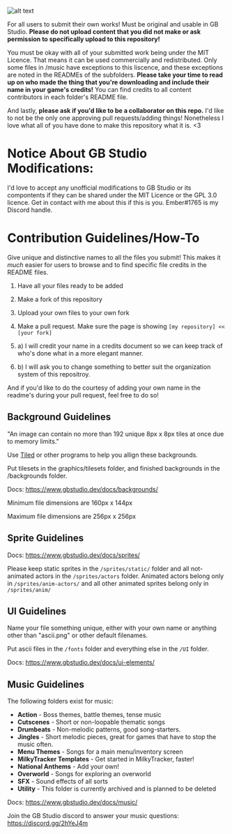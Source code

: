 ![alt text](https://github.com/DeerTears/GB-Studio-Community-Assets/blob/master/titlecard_july11_2019.png "GB Studio Community Assets Titlecard")

For all users to submit their own works! Must be original and usable in GB Studio. **Please do not upload content that you did not make or ask permission to specifically upload to this repository!**

You must be okay with all of your submitted work being under the MIT Licence. That means it can be used commercially and redistributed. Only some files in /music have exceptions to this liscence, and these exceptions are noted in the READMEs of the subfolders. **Please take your time to read up on who made the thing that you're downloading and include their name in your game's credits!** You can find credits to all content contributors in each folder's README file.

And lastly, **please ask if you'd like to be a collaborator on this repo.** I'd like to not be the only one approving pull requests/adding things! Nonetheless I love what all of you have done to make this repository what it is. <3

# Notice About GB Studio Modifications:

I'd love to accept any unofficial modifications to GB Studio or its compontents if they can be shared under the MIT Licence or the GPL 3.0 licence. Get in contact with me about this if this is you. Ember#1765 is my Discord handle.

# Contribution Guidelines/How-To

Give unique and distinctive names to all the files you submit! This makes it *much* easier for users to browse and to find specific file credits in the README files.

1. Have all your files ready to be added

2. Make a fork of this repository

3. Upload your own files to your own fork

4. Make a pull request. Make sure the page is showing `[my repository] << [your fork]`

5. a) I will credit your name in a credits document so we can keep track of who's done what in a more elegant manner.

5. b) I will ask you to change something to better suit the organization system of this repositroy.

And if you'd like to do the courtesy of adding your own name in the readme's during your pull request, feel free to do so!

## Background Guidelines

"An image can contain no more than 192 unique 8px x 8px tiles at once due to memory limits."

Use [Tiled](https://www.mapeditor.org/) or other programs to help you allign these backgrounds.

Put tilesets in the graphics/tilesets folder, and finished backgrounds in the /backgrounds folder.

Docs: https://www.gbstudio.dev/docs/backgrounds/

Minimum file dimensions are 160px x 144px

Maximum file dimensions are 256px x 256px

## Sprite Guidelines

Docs: https://www.gbstudio.dev/docs/sprites/

Please keep static sprites in the `/sprites/static/` folder and all not-animated actors in the `/sprites/actors` folder. Animated actors belong only in `/sprites/anim-actors/` and all other animated sprites belong only in `/sprites/anim/`

## UI Guidelines

Name your file something unique, either with your own name or anything other than "ascii.png" or other default filenames.

Put ascii files in the `/fonts` folder and everything else in the `/UI` folder.

Docs: https://www.gbstudio.dev/docs/ui-elements/

## Music Guidelines

The following folders exist for music:

- **Action** - Boss themes, battle themes, tense music
- **Cutscenes** - Short or non-loopable thematic songs
- **Drumbeats** - Non-melodic patterns, good song-starters.
- **Jingles** - Short melodic pieces, great for games that have to stop the music often.
- **Menu Themes** - Songs for a main menu/inventory screen
- **MilkyTracker Templates** - Get started in MilkyTracker, faster!
- **National Anthems** - Add your own!
- **Overworld** - Songs for exploring an overworld
- **SFX** - Sound effects of all sorts
- **Utility** - This folder is currently archived and is planned to be deleted

Docs: https://www.gbstudio.dev/docs/music/

Join the GB Studio discord to answer your music questions: https://discord.gg/2hYeJ4m
